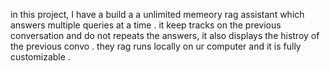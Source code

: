 in this project, I have a build a a unlimited memeory rag assistant which answers multiple queries at a time .
it keep tracks on the previous conversation and do not repeats the answers, it also displays the histroy of  the previous convo  .
they rag runs locally on ur computer and it is fully customizable .
